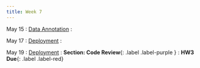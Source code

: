 ```yaml
---
title: Week 7 
---
```


May 15
: [Data Annotation](#)
  : 


May 17
: [Deployment](#)
  : 

May 19
: [Deployment](#)
  : **Section: Code Review**{: .label .label-purple }
  : **HW3 Due**{: .label .label-red}